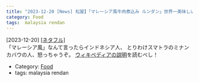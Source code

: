 ```yaml
---
title: "2023-12-20 [News] 松屋】「マレーシア風牛肉煮込み ルンダン」世界一美味しい料理に納得した！！ ---「マレーシア風」ではありません、「マレー風」です"
category: Food
tags:  malaysia rendan
---
```


[2023-12-20] [[ネタフル]](https://netafull.net/fast-food/0142558.html?utm_source=pocket_saves)  
 「マレーシア風」なんて言ったらインドネシア人、
とりわけスマトラのミナンカバウの人、怒っちゃうぞ。
[ウィキペディアの説明](https://ja.wikipedia.org/wiki/%E3%83%AB%E3%83%B3%E3%83%80%E3%83%B3)を読むべし！

- Category: [Food](https://merapano.github.io/categories.html#Food)
- tags:  malaysia rendan

